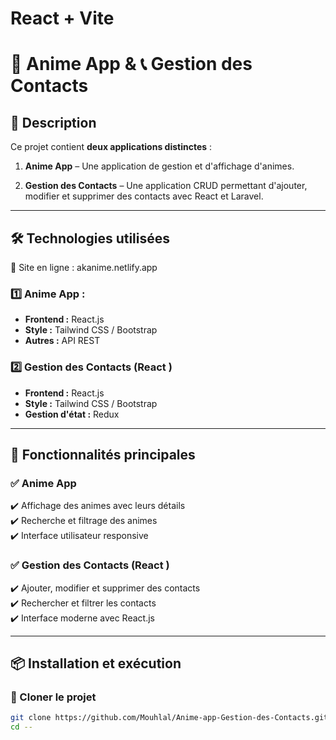 # React + Vite
# 🎥 Anime App & 📞 Gestion des Contacts  

## 📌 Description  
Ce projet contient **deux applications distinctes** :  
1. **Anime App** – Une application de gestion et d'affichage d'animes.
  
3. **Gestion des Contacts** – Une application CRUD permettant d'ajouter, modifier et supprimer des contacts avec React et Laravel.  

---

## 🛠 Technologies utilisées  
📍 Site en ligne : akanime.netlify.app
### **1️⃣ Anime App**  : 
- **Frontend :**  React.js  
- **Style :** Tailwind CSS / Bootstrap  
- **Autres :** API REST  

### **2️⃣ Gestion des Contacts (React )**  
- **Frontend :** React.js  
- **Style :** Tailwind CSS / Bootstrap  
- **Gestion d'état :** Redux  

---

## 🎯 Fonctionnalités principales  

### **✅ Anime App**  
✔️ Affichage des animes avec leurs détails  
✔️ Recherche et filtrage des animes  
✔️ Interface utilisateur responsive  

### **✅ Gestion des Contacts (React )**  
✔️ Ajouter, modifier et supprimer des contacts  
✔️ Rechercher et filtrer les contacts  
✔️ Interface moderne avec React.js  

---

## 📦 Installation et exécution  

### 🔹 Cloner le projet  
```bash
git clone https://github.com/Mouhlal/Anime-app-Gestion-des-Contacts.git
cd --
